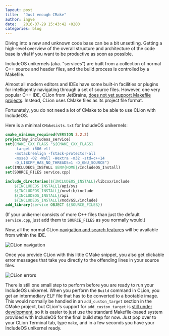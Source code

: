 ```yaml
---
layout: post
title:  "Just enough CMake"
author: ingve
date:   2016-07-29 15:43:42 +0200
categories: blog
---
```

Diving into a new and unknown code base can be a bit unsettling. Getting a high-level overview of the overall structure and architecture of the code base is vital if you want to be productive as soon as possible.

IncludeOS unikernels (aka. "services") are built from a collection of normal C++ source and header files, and the build process is controlled by a Makefile.

Almost all modern editors and IDEs have some built-in facilities or plugins for intelligently navigating through a set of source files. However, one very popular C++ IDE, CLion from JetBrains, [does not yet support Makefile projects](https://youtrack.jetbrains.com/issue/CPP-494). Instead, CLion uses CMake files as its project file format.

Fortunately, you do not need a lot of CMake to be able to use CLion with IncludeOS.

Here is a minimal `CMakeLists.txt` for IncludeOS unikernels:

```cmake
cmake_minimum_required(VERSION 3.2.2)
project(my_includeos_service)
set(CMAKE_CXX_FLAGS "${CMAKE_CXX_FLAGS}
	-target i686-elf
	-mstackrealign -fstack-protector-all
	-msse3 -O2 -Wall -Wextra -m32 -std=c++14
	-D_LIBCPP_HAS_NO_THREADS=1 -D_GNU_SOURCE")
set(INCLUDEOS_INSTALL $ENV{HOME}/IncludeOS_Install)
set(SOURCE_FILES service.cpp)

include_directories(${INCLUDEOS_INSTALL}/libcxx/include
    ${INCLUDEOS_INSTALL}/api/sys
    ${INCLUDEOS_INSTALL}/newlib/include
    ${INCLUDEOS_INSTALL}/api
    ${INCLUDEOS_INSTALL}/mod/GSL/include)
add_library(service OBJECT ${SOURCE_FILES})
```

(If your unikernel consists of more C++ files than just the default `service.cpp`, just add them to `SOURCE_FILES` as you normally would.)

Now, all the normal CLion [navigation and search features](https://blog.jetbrains.com/clion/2015/03/search-and-navigation-in-clion/) will be available from within the IDE.

![CLion navigation]({{site-url}}/media/just-enough-cmake-navigation.png)

Once you provide CLion with this little CMake snippet, you also get clickable error messages that take you directly to the offending lines in your source files.

![CLion errors]({{site-url}}/media/just-enough-cmake-errors.png)

There is still one small step to perform before you are ready to run your IncludeOS unikernel. When you perform the `Build` command in CLion, you get an intermediary ELF file that has to be converted to a bootable image. This would normally be handled in an `add_custon_target` section in the CMake project, but CLion's support for `add_custon_target` is [still under development](https://blog.jetbrains.com/clion/2016/07/clion-2016-3-roadmap/), so it is easier to just use the standard Makefile-based system provided with IncludeOS for the final build step for now. Just pop over to your CLion Terminal tab, type `make`, and in a few seconds you have your IncludeOS unikernel ready.
